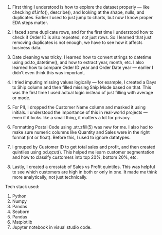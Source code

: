 1. First thing I understood is how to explore the dataset properly — like checking df.info(), describe(), and looking at the shape, nulls, and duplicates. Earlier I used to just jump to charts, but now I know proper EDA steps matter.

2. I faced some duplicate rows, and for the first time I understood how to check if Order ID is also repeated, not just rows. So I learned that just removing duplicates is not enough, we have to see how it affects business data.

3. Date cleaning was tricky. I learned how to convert strings to datetime using pd.to_datetime(), and how to extract year, month, etc. I also learned how to compare Order ID year and Order Date year — earlier I didn’t even think this was important.

4. I tried imputing missing values logically — for example, I created a Days to Ship column and then filled missing Ship Mode based on that. This was the first time I used actual logic instead of just filling with average or mode.

5. For PII, I dropped the Customer Name column and masked it using initials. I understood the importance of this in real-world projects — even if it looks like a small thing, it matters a lot for privacy.

6. Formatting Postal Code using .str.zfill(5) was new for me. I also had to make sure numeric columns like Quantity and Sales were in the right format (int or float). Before this, I used to ignore datatypes.

7. I grouped by Customer ID to get total sales and profit, and then created quintiles using pd.qcut(). This helped me learn customer segmentation and how to classify customers into top 20%, bottom 20%, etc.

8. Lastly, I created a crosstab of Sales vs Profit quintiles. This was helpful to see which customers are high in both or only in one. It made me think more analytically, not just technically.


Tech stack used:

1. Python
2. Numpy
3. Pandas
4. Seaborn
5. Pandas
6. Matplotlib
7. Jupyter notebook in visual studio code.


